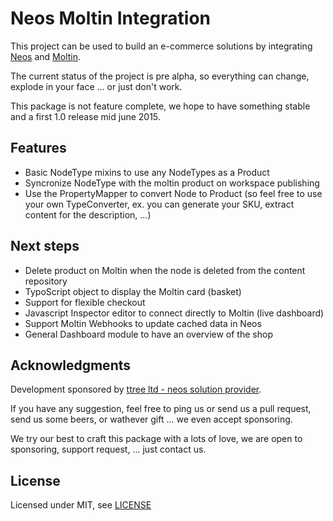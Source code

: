 # Neos Moltin Integration

This project can be used to build an e-commerce solutions by integrating [Neos](http://neos.typo3.org) and [Moltin](http://moltin.com).

The current status of the project is pre alpha, so everything can change, explode in your face ... or just don't work. 

This package is not feature complete, we hope to have something stable and a first 1.0 release mid june 2015.

Features
--------

* Basic NodeType mixins to use any NodeTypes as a Product
* Syncronize NodeType with the moltin product on workspace publishing
* Use the PropertyMapper to convert Node to Product (so feel free to use your own TypeConverter, ex. you can generate your SKU, extract content for the description, ...)

Next steps
----------

* Delete product on Moltin when the node is deleted from the content repository
* TypoScript object to display the Moltin card (basket)
* Support for flexible checkout
* Javascript Inspector editor to connect directly to Moltin (live dashboard)
* Support Moltin Webhooks to update cached data in Neos
* General Dashboard module to have an overview of the shop

Acknowledgments
---------------

Development sponsored by [ttree ltd - neos solution provider](http://ttree.ch).

If you have any suggestion, feel free to ping us or send us a pull request, send us some beers, or wathever gift ... we even accept sponsoring.

We try our best to craft this package with a lots of love, we are open to sponsoring, support request, ... just contact us.

License
-------

Licensed under MIT, see [LICENSE](LICENSE)